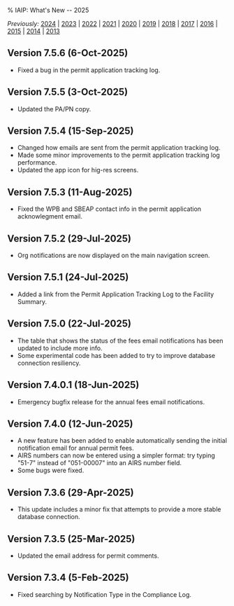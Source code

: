 % IAIP: What's New -- 2025

*Previously:*
[2024](changelog-2024.html) |
[2023](changelog-2023.html) |
[2022](changelog-2022.html) |
[2021](changelog-2021.html) |
[2020](changelog-2020.html) |
[2019](changelog-2019.html) |
[2018](changelog-2018.html) |
[2017](changelog-2017.html) |
[2016](changelog-2016.html) |
[2015](changelog-2015.html) |
[2014](changelog-2014.html) |
[2013](changelog-2013.html)

## Version 7.5.6 <span>(6-Oct-2025)</span>

* Fixed a bug in the permit application tracking log.

## Version 7.5.5 <span>(3-Oct-2025)</span>

* Updated the PA/PN copy.

## Version 7.5.4 <span>(15-Sep-2025)</span>

* Changed how emails are sent from the permit application tracking log.
* Made some minor improvements to the permit application tracking log performance.
* Updated the app icon for hig-res screens.

## Version 7.5.3 <span>(11-Aug-2025)</span>

* Fixed the WPB and SBEAP contact info in the permit application acknowlegment email.

## Version 7.5.2 <span>(29-Jul-2025)</span>

* Org notifications are now displayed on the main navigation screen.

## Version 7.5.1 <span>(24-Jul-2025)</span>

* Added a link from the Permit Application Tracking Log to the Facility Summary.

## Version 7.5.0 <span>(22-Jul-2025)</span>

* The table that shows the status of the fees email notifications has been updated to include more info.
* Some experimental code has been added to try to improve database connection resiliency.

## Version 7.4.0.1 <span>(18-Jun-2025)</span>

* Emergency bugfix release for the annual fees email notifications.

## Version 7.4.0 <span>(12-Jun-2025)</span>

* A new feature has been added to enable automatically sending the initial notification email for annual permit fees.
* AIRS numbers can now be entered using a simpler format: try typing "51-7" instead of "051-00007" into an AIRS number field.
* Some bugs were fixed.

## Version 7.3.6 <span>(29-Apr-2025)</span>

* This update includes a minor fix that attempts to provide a more stable database connection.

## Version 7.3.5 <span>(25-Mar-2025)</span>

* Updated the email address for permit comments.

## Version 7.3.4 <span>(5-Feb-2025)</span>

* Fixed searching by Notification Type in the Compliance Log.
